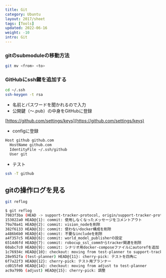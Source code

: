 ```yaml
---
title: Git
category: Ubuntu
layout: 2017/sheet
tags: [Tools]
updated: 2022-06-16
weight: -10
intro: Git
---
```




### gitのsubmoduleの移動方法

```bash
git mv <from> <to>
```

### GitHubにssh鍵を追加する

```bash
cd ~/.ssh
ssh-keygen -t rsa
```

- 名前とパスワードを聞かれるので入力
- 公開鍵（〜.pub）の中身をGitHubに登録

[https://github.com/settings/keys](https://github.com/settings/keys)

- configに登録

```bash
Host github github.com
  HostName github.com
  IdentityFile ~/.ssh/github
  User git
```

- テスト

```bash
ssh -T github
```

## gitの操作ログを見る

```bash
git reflog

$ git reflog
7983f3ba (HEAD -> support-tracker-protocol, origin/support-tracker-protocol) HEAD@{0}: commit: ノード構成図をアップデート
153022a0 HEAD@{1}: commit: 使用しなくなったメッセージをコメントアウト
79a70a41 HEAD@{2}: commit: vision_nodeを削除
382f6133 HEAD@{3}: commit: 使わないdocker構成を削除
a486b6b0 HEAD@{4}: commit: 不要なincludeを削除
a4f357c5 HEAD@{6}: commit: world_model_publisherの設定
6514d6fd HEAD@{7}: commit: robocup_ssl_commからtracker関連を削除
60abc7c0 HEAD@{9}: commit: シナリオ用docker-composeファイルにautorefを追加
1c76934c HEAD@{10}: checkout: moving from test-planner to support-tracker-protocol
28e952fa (test-planner) HEAD@{11}: cherry-pick: テストを四角に
6f7a22f3 HEAD@{12}: cherry-pick: テスト用プランナー
cd015fe0 HEAD@{14}: checkout: moving from adjust to test-planner
ac9a799b (adjust) HEAD@{15}: cherry-pick: 調整
```
